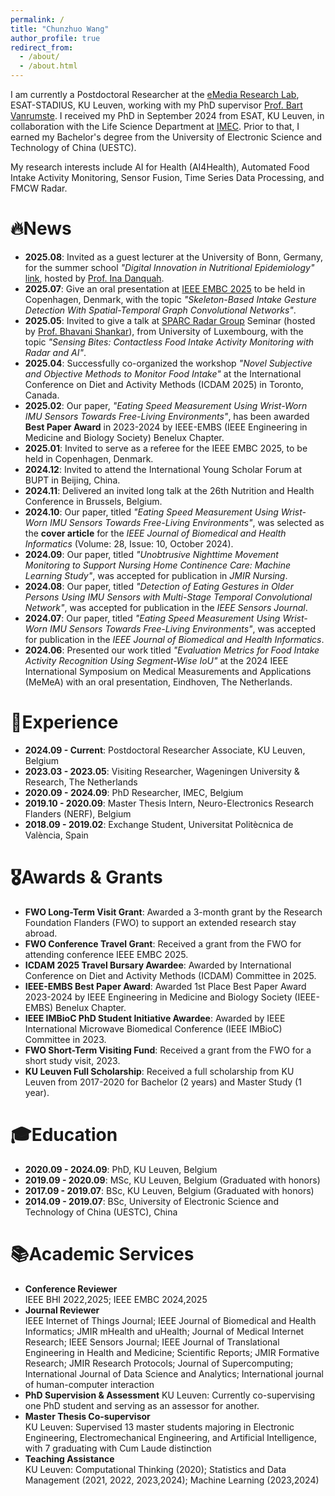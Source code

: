 ```yaml
---
permalink: /
title: "Chunzhuo Wang"
author_profile: true
redirect_from: 
  - /about/
  - /about.html
---
```


I am currently a Postdoctoral Researcher at the [eMedia Research Lab](https://iiw.kuleuven.be/onderzoek/emedia), ESAT-STADIUS, KU Leuven, working with my PhD supervisor [Prof. Bart Vanrumste](https://www.kuleuven.be/wieiswie/en/person/00045098). I received my PhD in September 2024 from ESAT, KU Leuven, in collaboration with the Life Science Department at [IMEC](https://www.imec-int.com/en). Prior to that, I earned my Bachelor's degree from the University of Electronic Science and Technology of China (UESTC).

My research interests include AI for Health (AI4Health), Automated Food Intake Activity Monitoring, Sensor Fusion, Time Series Data Processing, and FMCW Radar. 

🔥News
======
- **2025.08**: Invited as a guest lecturer at the University of Bonn, Germany, for the summer school *"Digital Innovation in Nutritional Epidemiology"* [link](https://www.uni-bonn.de/en/research-and-teaching/research-profile/transdisciplinary-research-areas/tra-6-sustainable-futures/offers/summer-school-nutritional-epidemiology), hosted by [Prof. Ina Danquah](https://www.uni-bonn.de/en/research-and-teaching/research-profile/transdisciplinary-research-areas/tra-6-sustainable-futures/hertz-professur).
- **2025.07**: Give an oral presentation at [IEEE EMBC 2025](https://embc.embs.org/2025) to be held in Copenhagen, Denmark, with the topic *"Skeleton-Based Intake Gesture Detection With Spatial-Temporal Graph Convolutional Networks"*.
- **2025.05**: Invited to give a talk at [SPARC Radar Group](https://www.uni.lu/snt-en/research-groups/sparc/) Seminar (hosted by [Prof. Bhavani Shankar](https://scholar.google.lu/citations?user=JXx5O8kAAAAJ&hl=en)), from University of Luxembourg, with the topic *"Sensing Bites: Contactless Food Intake Activity Monitoring with Radar and AI"*.
- **2025.04**: Successfully co-organized the workshop *"Novel Subjective and Objective Methods to Monitor Food Intake"* at the International Conference on Diet and Activity Methods (ICDAM 2025) in Toronto, Canada.
- **2025.02**: Our paper, *"Eating Speed Measurement Using Wrist-Worn IMU Sensors Towards Free-Living Environments"*, has been awarded **Best Paper Award** in 2023-2024 by IEEE-EMBS (IEEE Engineering in Medicine and Biology Society) Benelux Chapter.
- **2025.01**: Invited to serve as a referee for the IEEE EMBC 2025, to be held in Copenhagen, Denmark.
- **2024.12**: Invited to attend the International Young Scholar Forum at BUPT in Beijing, China.
- **2024.11**: Delivered an invited long talk at the 26th Nutrition and Health Conference in Brussels, Belgium.
- **2024.10**: Our paper, titled *"Eating Speed Measurement Using Wrist-Worn IMU Sensors Towards Free-Living Environments"*, was selected as the **cover article** for the *IEEE Journal of Biomedical and Health Informatics* (Volume: 28, Issue: 10, October 2024).
- **2024.09**: Our paper, titled *"Unobtrusive Nighttime Movement Monitoring to Support Nursing Home Continence Care: Machine Learning Study"*, was accepted for publication in *JMIR Nursing*.
- **2024.08**: Our paper, titled *"Detection of Eating Gestures in Older Persons Using IMU Sensors with Multi-Stage Temporal Convolutional Network"*, was accepted for publication in the *IEEE Sensors Journal*.
- **2024.07**: Our paper, titled *"Eating Speed Measurement Using Wrist-Worn IMU Sensors Towards Free-Living Environments"*, was accepted for publication in the *IEEE Journal of Biomedical and Health Informatics*.
- **2024.06**: Presented our work titled *"Evaluation Metrics for Food Intake Activity Recognition Using Segment-Wise IoU"* at the 2024 IEEE International Symposium on Medical Measurements and Applications (MeMeA) with an oral presentation, Eindhoven, The Netherlands.

💼Experience
======
- **2024.09 - Current**: Postdoctoral Researcher Associate, KU Leuven, Belgium
- **2023.03 - 2023.05**: Visiting Researcher, Wageningen University & Research, The Netherlands
- **2020.09 - 2024.09**: PhD Researcher, IMEC, Belgium
- **2019.10 - 2020.09**: Master Thesis Intern, Neuro-Electronics Research Flanders (NERF), Belgium
- **2018.09 - 2019.02**: Exchange Student, Universitat Politècnica de València, Spain

🎖️Awards & Grants
======
- **FWO Long-Term Visit Grant**: Awarded a 3-month grant by the Research Foundation Flanders (FWO) to support an extended research stay abroad.
- **FWO Conference Travel Grant**: Received a grant from the FWO for attending conference IEEE EMBC 2025.
- **ICDAM 2025 Travel Bursary Awardee**: Awarded by International Conference on Diet and Activity Methods (ICDAM) Committee in 2025.
- **IEEE-EMBS Best Paper Award**: Awarded 1st Place Best Paper Award 2023-2024 by IEEE Engineering in Medicine and Biology Society (IEEE-EMBS) Benelux Chapter.
- **IEEE IMBioC PhD Student Initiative Awardee**: Awarded by IEEE International Microwave Biomedical Conference (IEEE IMBioC) Committee in 2023.
- **FWO Short-Term Visiting Fund**: Received a grant from the FWO for a short study visit, 2023.
- **KU Leuven Full Scholarship**: Received a full scholarship from KU Leuven from 2017-2020 for Bachelor (2 years) and Master Study (1 year).
  
🎓Education
======
- **2020.09 - 2024.09**: PhD, KU Leuven, Belgium 
- **2019.09 - 2020.09**: MSc, KU Leuven, Belgium (Graduated with honors)
- **2017.09 - 2019.07**: BSc, KU Leuven, Belgium (Graduated with honors)
- **2014.09 - 2019.07**: BSc, University of Electronic Science and Technology of China (UESTC), China

📚Academic Services
======
- **Conference Reviewer**  
  IEEE BHI 2022,2025; IEEE EMBC 2024,2025
- **Journal Reviewer**  
  IEEE Internet of Things Journal;
  IEEE Journal of Biomedical and Health Informatics;
  JMIR mHealth and uHealth;
  Journal of Medical Internet Research;
  IEEE Sensors Journal;
  IEEE Journal of Translational Engineering in Health and Medicine;
  Scientific Reports;
  JMIR Formative Research;
  JMIR Research Protocols;
  Journal of Supercomputing;
  International Journal of Data Science and Analytics;
  International journal of human-computer interaction
- **PhD Supervision & Assessment**
  KU Leuven: Currently co-supervising one PhD student and serving as an assessor for another.
- **Master Thesis Co-supervisor**  
  KU Leuven: Supervised 13 master students majoring in Electronic Engineering, Electromechanical Engineering, and Artificial Intelligence, with 7 graduating with Cum Laude distinction 
- **Teaching Assistance**  
  KU Leuven: Computational Thinking (2020); Statistics and Data Management (2021, 2022, 2023,2024); Machine Learning (2023,2024)
